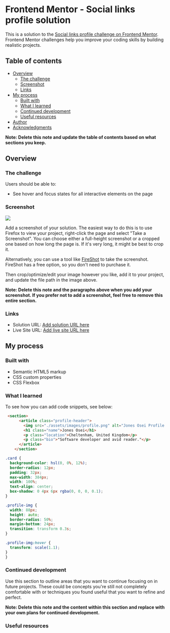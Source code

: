 # Frontend Mentor - Social links profile solution

This is a solution to the [Social links profile challenge on Frontend Mentor](https://www.frontendmentor.io/challenges/social-links-profile-UG32l9m6dQ). Frontend Mentor challenges help you improve your coding skills by building realistic projects. 

## Table of contents

- [Overview](#overview)
  - [The challenge](#the-challenge)
  - [Screenshot](#screenshot)
  - [Links](#links)
- [My process](#my-process)
  - [Built with](#built-with)
  - [What I learned](#what-i-learned)
  - [Continued development](#continued-development)
  - [Useful resources](#useful-resources)
- [Author](#author)
- [Acknowledgments](#acknowledgments)

**Note: Delete this note and update the table of contents based on what sections you keep.**

## Overview

### The challenge

Users should be able to:

- See hover and focus states for all interactive elements on the page

### Screenshot

![](./screenshot.jpg)

Add a screenshot of your solution. The easiest way to do this is to use Firefox to view your project, right-click the page and select "Take a Screenshot". You can choose either a full-height screenshot or a cropped one based on how long the page is. If it's very long, it might be best to crop it.

Alternatively, you can use a tool like [FireShot](https://getfireshot.com/) to take the screenshot. FireShot has a free option, so you don't need to purchase it. 

Then crop/optimize/edit your image however you like, add it to your project, and update the file path in the image above.

**Note: Delete this note and the paragraphs above when you add your screenshot. If you prefer not to add a screenshot, feel free to remove this entire section.**

### Links

- Solution URL: [Add solution URL here](https://your-solution-url.com)
- Live Site URL: [Add live site URL here](https://your-live-site-url.com)

## My process

### Built with

- Semantic HTML5 markup
- CSS custom properties
- CSS Flexbox

### What I learned


To see how you can add code snippets, see below:

```html
 <section>
      <article class="profile-header">
        <img src="./assets/images/profile.png" alt="Jones Osei Profile Picture" class="profile-img">
        <h1 class="name">Jones Osei</h1>
        <p class="location">Cheltenham, United Kingdom</p>
        <p class="bio">"Software developer and avid reader."</p>
      </article>
    </section>
```

```css
.card {
  background-color: hsl(0, 0%, 12%);
  border-radius: 12px;
  padding: 32px;
  max-width: 384px;
  width: 100%;
  text-align: center;
  box-shadow: 0 4px 6px rgba(0, 0, 0, 0.1);
}

.profile-img {
  width: 88px;
  height: auto;
  border-radius: 50%;
  margin-bottom: 24px;
  transition: transform 0.3s;
}

.profile-img:hover {
  transform: scale(1.1);
}
}
```

### Continued development

Use this section to outline areas that you want to continue focusing on in future projects. These could be concepts you're still not completely comfortable with or techniques you found useful that you want to refine and perfect.

**Note: Delete this note and the content within this section and replace with your own plans for continued development.**

### Useful resources


